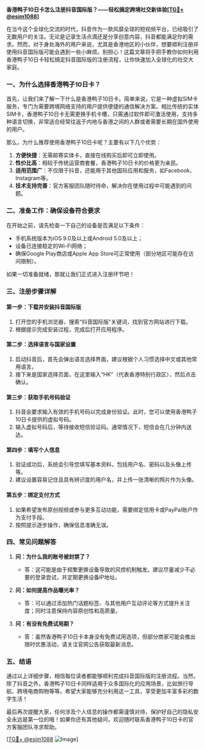 **香港鸭子10日卡怎么注册抖音国际版？——轻松搞定跨境社交新体验[[TG💪+ @esim1088](https://t.me/s/esim1088)]**

在当今这个全球化交流的时代，抖音作为一款风靡全球的短视频平台，已经吸引了无数用户的关注。无论是记录生活点滴还是分享创意内容，抖音都能满足你的需求。然而，对于身处海外的用户来说，尤其是香港地区的小伙伴，想要顺利注册并使用抖音国际版可能会遇到一些小麻烦。别担心！这篇文章将手把手教你如何利用香港鸭子10日卡轻松搞定抖音国际版的注册流程，让你快速加入全球化的社交大家庭。

### **一、为什么选择香港鸭子10日卡？**

首先，让我们来了解一下什么是香港鸭子10日卡。简单来说，它是一种虚拟SIM卡服务，专门为需要跨境网络支持的用户提供便捷的通信解决方案。相比传统的实体SIM卡，香港鸭子10日卡无需更换手机卡槽，只需通过软件即可激活使用，支持多种语言切换，非常适合经常往返于内地与香港之间的人群或者需要长期在国外使用的用户。

那么，为什么推荐使用香港鸭子10日卡呢？主要有以下几个优势：

1. **方便快捷**：无需邮寄实体卡，直接在线购买后即可立即使用。
2. **性价比高**：相较于传统运营商套餐，香港鸭子10日卡的价格更为亲民。
3. **适用范围广**：不仅限于抖音，还能用于其他国际应用和服务，如Facebook、Instagram等。
4. **技术支持完善**：官方客服团队随时待命，解决你在使用过程中可能遇到的问题。

### **二、准备工作：确保设备符合要求**

在开始之前，请先检查一下自己的设备是否满足以下条件：
- 手机系统版本为iOS 9.0及以上或Android 5.0及以上；
- 设备已连接稳定的Wi-Fi网络；
- 确保Google Play商店或Apple App Store可正常使用（部分地区可能存在访问限制）。

如果一切准备就绪，那就让我们正式进入注册环节吧！

### **三、注册步骤详解**

#### **第一步：下载并安装抖音国际版**
1. 打开您的手机浏览器，搜索“抖音国际版”关键词，找到官方网站进行下载。
2. 根据提示完成安装过程，完成后打开应用程序。

#### **第二步：选择语言与国家设置**
1. 启动抖音后，首先会弹出语言选择界面，建议根据个人习惯选择中文或其他常用语言。
2. 接下来是国家选择页面，在这里输入“HK”（代表香港特别行政区），然后点击确认。

#### **第三步：获取手机号码验证**
1. 抖音会要求输入有效的手机号码以完成身份验证。此时，您可以使用香港鸭子10日卡提供的虚拟号码。
2. 输入虚拟号码后，等待接收短信验证码。通常情况下，短信会在几分钟内送达。

#### **第四步：填写个人信息**
1. 验证成功后，系统会引导您填写基本资料，包括用户名、密码以及头像上传等。
2. 建议设置容易记住且具有辨识度的用户名，并上传一张清晰的照片作为头像。

#### **第五步：绑定支付方式**
1. 如果希望发布原创视频或参与更多互动功能，需要绑定信用卡或PayPal账户作为支付手段。
2. 按照提示逐步操作，确保信息准确无误。

### **四、常见问题解答**

1. **问：为什么我的账号被封禁了？**
   - 答：这可能是由于频繁更换设备导致的风控机制触发。建议尽量减少不必要的登录尝试，并定期更换设备IP地址。

2. **问：如何提高作品曝光率？**
   - 答：可以通过添加热门话题标签、与其他用户互动评论等方式提升关注度；同时注意保持内容原创性和高质量。

3. **问：有没有免费试用期？**
   - 答：虽然香港鸭子10日卡本身没有免费试用选项，但部分商家可能会推出限时优惠活动，请关注官网公告获取最新消息。

### **五、结语**

通过以上详细步骤，相信每位读者都能够顺利完成抖音国际版的注册流程。当然，除了抖音之外，香港鸭子10日卡同样适用于众多国际化的应用场景，比如旅行导航、跨境电商购物等等。希望大家能够充分利用这一工具，享受更加丰富多彩的数字生活！

最后再次提醒大家，任何涉及个人信息的操作都需谨慎对待，保护好自己的隐私安全永远是第一位的哦！如果你还有其他疑问，欢迎随时联系香港鸭子10日卡的官方客服团队寻求帮助。

[[TG💪+ @esim1088](https://t.me/s/esim1088) ![Image](https://i.postimg.cc/4NQfJmqS/Snipaste-2025-05-13-00-14-12.png)]